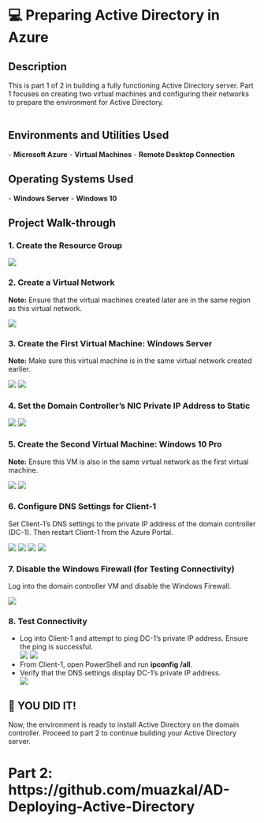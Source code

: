 <h1>💻 Preparing Active Directory in Azure</h1> 

<h2>Description</h2> This is part 1 of 2 in building a fully functioning Active Directory server. Part 1 focuses on creating two virtual machines and configuring their networks to prepare the environment for Active Directory. <br /><br /> 

<h2>Environments and Utilities Used</h2> 
- <b>Microsoft Azure</b> 
- <b>Virtual Machines</b> 
- <b>Remote Desktop Connection</b> 

<h2>Operating Systems Used</h2> 
- <b>Windows Server</b> 
- <b>Windows 10</b> 

<h2>Project Walk-through</h2> 

<h3>1. Create the Resource Group</h3> 
<img src="Screenshot 2025-01-15 214150.png"> 

<h3>2. Create a Virtual Network</h3> 
<p> <b>Note:</b> Ensure that the virtual machines created later are in the same region as this virtual network.</p>
<img src="Screenshot 2025-01-15 214317.png"> 

<h3>3. Create the First Virtual Machine: Windows Server</h3> 
<p> <b>Note:</b> Make sure this virtual machine is in the same virtual network created earlier.</p> 
<img src="Screenshot 2025-01-15 214541.png"> 
<img src="Screenshot 2025-01-15 214600.png"> 

<h3>4. Set the Domain Controller’s NIC Private IP Address to Static</h3> 
<img src="Screenshot 2025-01-15 214842.png"> 
<img src="Screenshot 2025-01-15 214915.png"> 

<h3>5. Create the Second Virtual Machine: Windows 10 Pro</h3> 
<p><b>Note:</b> Ensure this VM is also in the same virtual network as the first virtual machine.</p> 
<img src="Screenshot 2025-01-15 215045.png"> 
<img src="Screenshot 2025-01-15 215104.png"> 

<h3>6. Configure DNS Settings for Client-1</h3> 
<p>Set Client-1’s DNS settings to the private IP address of the domain controller (DC-1). Then restart Client-1 from the Azure Portal.</p> 
<img src="Screenshot 2025-01-15 215217.png"> 
<img src="Screenshot 2025-01-15 215235.png"> 
<img src="Screenshot 2025-01-15 215341.png"> 
<img src="Screenshot 2025-01-15 215446.png"> 

<h3>7. Disable the Windows Firewall (for Testing Connectivity)</h3> 
<p>Log into the domain controller VM and disable the Windows Firewall.</p>
<img src="Capture2.JPG"> 

<h3>8. Test Connectivity</h3> 
<ul> 
 <li>Log into Client-1 and attempt to ping DC-1’s private IP address. Ensure the ping is successful.</li> 
 <img src="Screenshot 2025-01-15 220812.png">
 <img src="Annotation 2025-01-16 060959.png"> 
 <li>From Client-1, open PowerShell and run <b>ipconfig /all</b>.</li> <li>Verify that the DNS settings display DC-1’s private IP address.</li> 
 <img src="Annotation 2025-01-16 061043.png"> 
</ul> 

<h2>🎉 YOU DID IT!</h2> <p>Now, the environment is ready to install Active Directory on the domain controller. Proceed to part 2 to continue building your Active Directory server.</p>

<h1>Part 2: https://github.com/muazkal/AD-Deploying-Active-Directory</h1>
